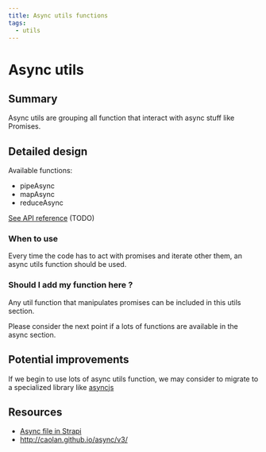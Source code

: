 ```yaml
---
title: Async utils functions
tags:
  - utils
---
```


# Async utils

## Summary

Async utils are grouping all function that interact with async stuff like Promises.

## Detailed design

Available functions:

- pipeAsync
- mapAsync
- reduceAsync

[See API reference](../../api/Utils) (TODO)

### When to use

Every time the code has to act with promises and iterate other them, an async utils function should be used.

### Should I add my function here ?

Any util function that manipulates promises can be included in this utils section.

Please consider the next point if a lots of functions are available in the async section.

## Potential improvements

If we begin to use lots of async utils function, we may consider to migrate to a specialized library like [asyncjs](http://caolan.github.io/async/v3/)

## Resources

- [Async file in Strapi](https://github.com/strapi/strapi/blob/9b36c3b10adaa00fd3596853abc63122632c36fe/packages/core/utils/lib/async.js)
- http://caolan.github.io/async/v3/
